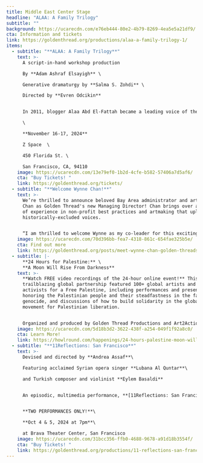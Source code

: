 ```yaml
---
title: Middle East Center Stage
headline: "ALAA: A Family Trilogy"
subtitle: ""
background: https://ucarecdn.com/e76eb444-80e2-4b79-8269-4ea5e5a21df9/
cta: Information and tickets
link: https://goldenthread.org/productions/alaa-a-family-trilogy-1/
items:
  - subtitle: "**ALAA: A Family Trilogy**"
    text: >-
      A script-in-hand workshop production

      By **Adam Ashraf Elsayigh** \

      Generative dramaturgy by **Salma S. Zohdi** \

      Directed by **Evren Odcikin**


      In 2011, blogger Alaa Abd El-Fattah became a leading voice of the Egyptian Revolution by fusing his activism and tech acumen, inadvertently following in his famous family's activist legacy. Since then, he has spent much of the last decade in prison, unlawfully held by a military regime seeking to silence him and his family. Weaving writings and personal testimonials from Alaa and his family matriarchs, ***Alaa: A Family Trilogy*** is an epic and ambitious dramatization of a single family’s unwavering resistance at the heart of a nation’s fight for justice. This script-in-hand workshop presentation will focus on ***Mini-Revolutionaries***, the second play in the Trilogy which follows the story of Alaa's family from 2011 to 2014 through the Egyptian Revolution. \

      \

      **November 16-17, 2024** 

      Z Space  \

      450 Florida St. \

      San Francisco, CA, 94110
    image: https://ucarecdn.com/13e79ef0-1b2d-4cfe-b582-57406a7d5af6/
    cta: "Buy Tickets! "
    link: https://goldenthread.org/tickets/
  - subtitle: "**Welcome Wynne Chan!**"
    text: >-
      We’re thrilled to announce beloved Bay Area administrator and artist Wynne
      Chan as Golden Thread's new Managing Director! Chan brings over a decade
      of experience in non-profit best practices and artmaking that uplifts
      historically-excluded voices.


      “I am thrilled to welcome Wynne as my co-leader for this exciting new chapter at Golden Thread," says Executive Artistic Director Sahar Assaf. "As we deepen our political and social justice engagement and align our programming with our strategic plan, Wynne’s partnership is invaluable. Her expertise in the nonprofit world, her artistic sensibilities as a director and performer, and her lived experience as a child of immigrants from Hong Kong bring a vital perspective to our community-focused mission.”
    image: https://ucarecdn.com/70d396bb-fea7-4318-861c-654fae325b5e/
    cta: Find out more
    link: https://goldenthread.org/posts/meet-wynne-chan-golden-threads-new-managing-director/
  - subtitle: |-
      **24 Hours for Palestine:** \
      **A Moon Will Rise From Darkness**
    text: >-
      **W﻿atch FREE video recordings of the 24-hour online event!** T﻿his
      t﻿railblazing global partnership featured 100+ global artists and
      activists for a Free Palestine, including performances and presentations
      honoring the Palestinian people and their steadfastness in the face of
      genocide, and discussions of how to build solidarity in the global
      movement for Palestinian liberation. 


      O﻿rganized and produced by Golden Thread Productions a﻿nd Art2Action, in partnership with the MENA Theatre-Makers Alliance (MENATMA), Ashtar Theatre, The Freedom Theatre, Zoukak Theatre Company, Noor Theatre, Donkeysaddle Projects, and Dunya Productions. S﻿tream hosted by HowlRound Theatre Commons.
    image: https://ucarecdn.com/5d18b3d2-3622-438f-a254-049f1f92a8c0/
    cta: Learn More!
    link: https://howlround.com/happenings/24-hours-palestine-moon-will-rise-darkness
  - subtitle: "**11Reflections: San Francisco**"
    text: >-
      Devised and directed by **Andrea Assaf**\

      Featuring acclaimed Syrian opera singer **Lubana Al Quntar**\

      and Turkish composer and violinist **Eylem Basaldi**


      An episodic, multimedia performance, **[11Reflections: San Francisco](https://goldenthread.org/productions/11-reflections-san-francisco/)** features international renowned performers alongside Bay Area artists who have been affected by post-9/11 policies to contribute their stories, illuminating our collective experiences since 2001 — from the fall of the Twin Towers, to the U.S. wars on Iraq and Afghanistan, to the Muslim Ban, to the funding of genocide in Palestine.


      **TWO PERFORMANCES ONLY!**\

      **Oct 4 & 5, 2024 at 7pm**\

      at Brava Theater Center, San Francisco
    image: https://ucarecdn.com/31bcc356-ffb0-4688-9678-a91d18b3554f/
    cta: "Buy Tickets! "
    link: https://goldenthread.org/productions/11-reflections-san-francisco/
---
```

